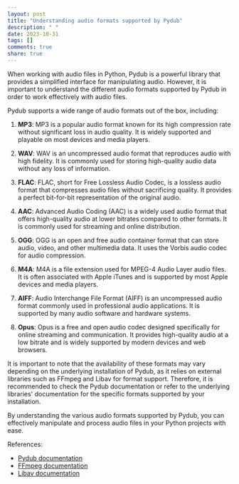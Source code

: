 ```yaml
---
layout: post
title: "Understanding audio formats supported by Pydub"
description: " "
date: 2023-10-31
tags: []
comments: true
share: true
---
```


When working with audio files in Python, Pydub is a powerful library that provides a simplified interface for manipulating audio. However, it is important to understand the different audio formats supported by Pydub in order to work effectively with audio files.

Pydub supports a wide range of audio formats out of the box, including:

1. **MP3**: MP3 is a popular audio format known for its high compression rate without significant loss in audio quality. It is widely supported and playable on most devices and media players.

2. **WAV**: WAV is an uncompressed audio format that reproduces audio with high fidelity. It is commonly used for storing high-quality audio data without any loss of information.

3. **FLAC**: FLAC, short for Free Lossless Audio Codec, is a lossless audio format that compresses audio files without sacrificing quality. It provides a perfect bit-for-bit representation of the original audio.

4. **AAC**: Advanced Audio Coding (AAC) is a widely used audio format that offers high-quality audio at lower bitrates compared to other formats. It is commonly used for streaming and online distribution.

5. **OGG**: OGG is an open and free audio container format that can store audio, video, and other multimedia data. It uses the Vorbis audio codec for audio compression.

6. **M4A**: M4A is a file extension used for MPEG-4 Audio Layer audio files. It is often associated with Apple iTunes and is supported by most Apple devices and media players.

7. **AIFF**: Audio Interchange File Format (AIFF) is an uncompressed audio format commonly used in professional audio applications. It is supported by many audio software and hardware systems.

8. **Opus**: Opus is a free and open audio codec designed specifically for online streaming and communication. It provides high-quality audio at a low bitrate and is widely supported by modern devices and web browsers.

It is important to note that the availability of these formats may vary depending on the underlying installation of Pydub, as it relies on external libraries such as FFmpeg and Libav for format support. Therefore, it is recommended to check the Pydub documentation or refer to the underlying libraries' documentation for the specific formats supported by your installation.

By understanding the various audio formats supported by Pydub, you can effectively manipulate and process audio files in your Python projects with ease.

References:

- [Pydub documentation](https://github.com/jiaaro/pydub)
- [FFmpeg documentation](https://ffmpeg.org/)
- [Libav documentation](https://libav.org/)